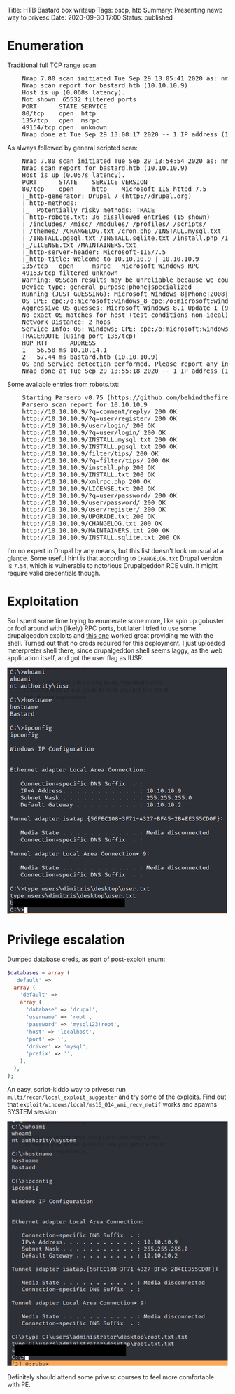 Title: HTB Bastard box writeup
Tags: oscp, htb
Summary: Presenting newb way to privesc
Date: 2020-09-30 17:00
Status: published

# Enumeration
Traditional full TCP range scan:
<pre>
    Nmap 7.80 scan initiated Tue Sep 29 13:05:41 2020 as: nmap -sS -p- -oA enum/nmap-ss-all 10.10.10.9
    Nmap scan report for bastard.htb (10.10.10.9)
    Host is up (0.068s latency).
    Not shown: 65532 filtered ports
    PORT      STATE SERVICE
    80/tcp    open  http
    135/tcp   open  msrpc
    49154/tcp open  unknown
    Nmap done at Tue Sep 29 13:08:17 2020 -- 1 IP address (1 host up) scanned in 155.78 seconds
</pre>
As always followed by general scripted scan:
<pre>
    Nmap 7.80 scan initiated Tue Sep 29 13:54:54 2020 as: nmap -sC -A -T4 -p80,135,49153 -oA enum/nmap-sCAT4-open 10.10.10.9
    Nmap scan report for bastard.htb (10.10.10.9)
    Host is up (0.057s latency).
    PORT      STATE    SERVICE VERSION
    80/tcp    open     http    Microsoft IIS httpd 7.5
    |_http-generator: Drupal 7 (http://drupal.org)
    | http-methods: 
    |_  Potentially risky methods: TRACE
    | http-robots.txt: 36 disallowed entries (15 shown)
    | /includes/ /misc/ /modules/ /profiles/ /scripts/ 
    | /themes/ /CHANGELOG.txt /cron.php /INSTALL.mysql.txt 
    | /INSTALL.pgsql.txt /INSTALL.sqlite.txt /install.php /INSTALL.txt 
    |_/LICENSE.txt /MAINTAINERS.txt
    |_http-server-header: Microsoft-IIS/7.5
    |_http-title: Welcome to 10.10.10.9 | 10.10.10.9
    135/tcp   open     msrpc   Microsoft Windows RPC
    49153/tcp filtered unknown
    Warning: OSScan results may be unreliable because we could not find at least 1 open and 1 closed port
    Device type: general purpose|phone|specialized
    Running (JUST GUESSING): Microsoft Windows 8|Phone|2008|7|8.1|Vista|2012 (92%)
    OS CPE: cpe:/o:microsoft:windows_8 cpe:/o:microsoft:windows cpe:/o:microsoft:windows_server_2008:r2 cpe:/o:microsoft:windows_7 cpe:/o:microsoft:windows_8.1 cpe:/o:microsoft:windows_vista::- cpe:/o:microsoft:windows_vista::sp1 cpe:/o:microsoft:windows_server_2012
    Aggressive OS guesses: Microsoft Windows 8.1 Update 1 (92%), Microsoft Windows Phone 7.5 or 8.0 (92%), Microsoft Windows 7 or Windows Server 2008 R2 (91%), Microsoft Windows Server 2008 R2 (91%), Microsoft Windows Server 2008 R2 or Windows 8.1 (91%), Microsoft Windows Server 2008 R2 SP1 or Windows 8 (91%), Microsoft Windows 7 (91%), Microsoft Windows 7 Professional or Windows 8 (91%), Microsoft Windows 7 SP1 or Windows Server 2008 R2 (91%), Microsoft Windows 7 SP1 or Windows Server 2008 SP2 or 2008 R2 SP1 (91%)
    No exact OS matches for host (test conditions non-ideal).
    Network Distance: 2 hops
    Service Info: OS: Windows; CPE: cpe:/o:microsoft:windows
    TRACEROUTE (using port 135/tcp)
    HOP RTT      ADDRESS
    1   56.58 ms 10.10.14.1
    2   57.44 ms bastard.htb (10.10.10.9)
    OS and Service detection performed. Please report any incorrect results at https://nmap.org/submit/ .
    Nmap done at Tue Sep 29 13:55:18 2020 -- 1 IP address (1 host up) scanned in 24.32 seconds
</pre>
Some available entries from robots.txt:
<pre>
    Starting Parsero v0.75 (https://github.com/behindthefirewalls/Parsero) at 09/30/20 11:50:30
    Parsero scan report for 10.10.10.9
    http://10.10.10.9/?q=comment/reply/ 200 OK
    http://10.10.10.9/?q=user/register/ 200 OK
    http://10.10.10.9/user/login/ 200 OK
    http://10.10.10.9/?q=user/login/ 200 OK
    http://10.10.10.9/INSTALL.mysql.txt 200 OK
    http://10.10.10.9/INSTALL.pgsql.txt 200 OK
    http://10.10.10.9/filter/tips/ 200 OK
    http://10.10.10.9/?q=filter/tips/ 200 OK
    http://10.10.10.9/install.php 200 OK
    http://10.10.10.9/INSTALL.txt 200 OK
    http://10.10.10.9/xmlrpc.php 200 OK
    http://10.10.10.9/LICENSE.txt 200 OK
    http://10.10.10.9/?q=user/password/ 200 OK
    http://10.10.10.9/user/password/ 200 OK
    http://10.10.10.9/user/register/ 200 OK
    http://10.10.10.9/UPGRADE.txt 200 OK
    http://10.10.10.9/CHANGELOG.txt 200 OK
    http://10.10.10.9/MAINTAINERS.txt 200 OK
    http://10.10.10.9/INSTALL.sqlite.txt 200 OK
</pre>
I'm no expert in Drupal by any means, but this list doesn't look unusual at a
glance. Some useful hint is that according to `CHANGELOG.txt` Drupal version is
`7.54`, which is vulnerable to notorious Drupalgeddon RCE vuln. It might require
valid credentials though. 

# Exploitation
So I spent some time trying to enumerate some more, like spin up gobuster or fool
around with (likely) RPC ports, but later I tried to use some drupalgeddon exploits
and [this one](https://www.exploit-db.com/exploits/44449) worked great providing
me with the shell. Turned out that no creds required for this deployment. I just 
uploaded meterpreter shell there, since drupalgeddon shell seems laggy, as the 
web application itself, and got the user flag as IUSR:

![user shell](/cstatic/htb-bastard/user-shell.png)

# Privilege escalation
Dumped database creds, as part of post-exploit enum:
```php
$databases = array (
  'default' => 
  array (
    'default' => 
    array (
      'database' => 'drupal',
      'username' => 'root',
      'password' => 'mysql123!root',
      'host' => 'localhost',
      'port' => '',
      'driver' => 'mysql',
      'prefix' => '',
    ),
  ),
);
```
An easy, script-kiddo way to privesc: run `multi/recon/local_exploit_suggester`
and try some of the exploits. Find out that `exploit/windows/local/ms16_014_wmi_recv_notif`
works and spawns SYSTEM session:

![system shell](/cstatic/htb-bastard/root-shell.png)

Definitely should attend some privesc courses to feel more comfortable with PE.
